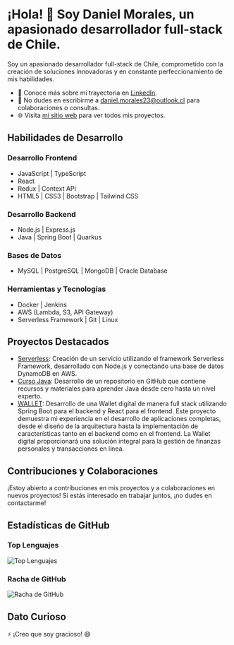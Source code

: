 # ¡Hola! 👋 Soy Daniel Morales, un apasionado desarrollador full-stack de Chile.

Soy un apasionado desarrollador full-stack de Chile, comprometido con la creación de soluciones innovadoras y en constante perfeccionamiento de mis habilidades.

- 💼 Conoce más sobre mi trayectoria en [LinkedIn](https://www.linkedin.com/in/daniel-23dma/).
- 📧 No dudes en escribirme a [daniel.morales23@outlook.cl](mailto:daniel.morales23@outlook.cl) para colaboraciones o consultas.
- 🌐 Visita [mi sitio web](https://website.zeabur.app/#portafolio) para ver todos mis proyectos.

## Habilidades de Desarrollo

### Desarrollo Frontend
- JavaScript | TypeScript
- React 
- Redux | Context API
- HTML5 | CSS3 | Bootstrap | Tailwind CSS

### Desarrollo Backend
- Node.js | Express.js
- Java | Spring Boot | Quarkus

### Bases de Datos
- MySQL | PostgreSQL | MongoDB | Oracle Database

### Herramientas y Tecnologías
- Docker | Jenkins
- AWS (Lambda, S3, API Gateway)
- Serverless Framework | Git | Linux

## Proyectos Destacados
- [Serverless](#https://github.com/Dani6777/aws-crud-lambda): Creación de un servicio utilizando el framework Serverless Framework, desarrollado con Node.js y conectando una base de datos DynamoDB en AWS.
- [Curso Java](#https://github.com/Dani6777/Ejercicios-backend): Desarrollo de un repositorio en GitHub que contiene recursos y materiales para aprender Java desde cero hasta un nivel experto.
- [WALLET](#https://github.com/Dani6777/WalletSite): Desarrollo de una Wallet digital de manera full stack utilizando Spring Boot para el backend y React para el frontend. Este proyecto demuestra mi experiencia en el desarrollo de aplicaciones completas, desde el diseño de la arquitectura hasta la implementación de características tanto en el backend como en el frontend. La Wallet digital proporcionará una solución integral para la gestión de finanzas personales y transacciones en línea.

## Contribuciones y Colaboraciones
¡Estoy abierto a contribuciones en mis proyectos y a colaboraciones en nuevos proyectos! Si estás interesado en trabajar juntos, ¡no dudes en contactarme!

 ## Estadísticas de GitHub

### Top Lenguajes
![Top Lenguajes](https://github-readme-stats.vercel.app/api/top-langs/?username=dani6777&layout=compact)

### Racha de GitHub
![Racha de GitHub](https://github-readme-streak-stats.herokuapp.com/?user=dani6777)

## Dato Curioso
⚡ ¡Creo que soy gracioso! 😄

